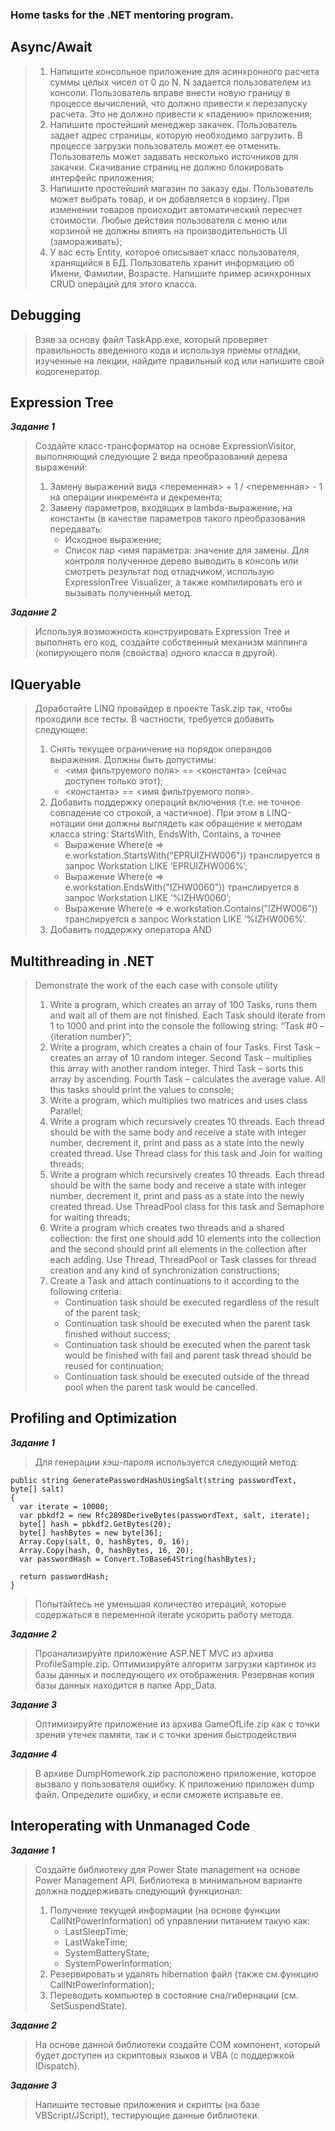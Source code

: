 ### Home tasks for the .NET mentoring program.


## Async/Await
> 1. Напишите консольное приложение для асинхронного расчета суммы целых чисел от 0 до N. N задается пользователем из консоли. Пользователь вправе внести новую границу в процессе вычислений, что должно привести к перезапуску расчета. Это не должно привести к «падению» приложения;
> 2. Напишите простейший менеджер закачек. Пользователь задает адрес страницы, которую необходимо загрузить. В процессе загрузки пользователь может ее отменить. Пользователь может задавать несколько источников для закачки. Скачивание страниц не должно блокировать интерфейс приложения;
> 3. Напишите простейший магазин по заказу еды. Пользователь может выбрать товар, и он добавляется в корзину. При изменении товаров происходит автоматический пересчет стоимости. Любые действия пользователя с меню или корзиной не должны влиять на производительность UI (замораживать);
> 4. У вас есть Entity, которое описывает класс пользователя, хранящийся в БД. Пользователь хранит информацию об Имени, Фамилии, Возрасте. Напишите пример асинхронных CRUD операций для этого класса.

## Debugging
> Взяв за основу файл TaskApp.exe, который проверяет правильность введенного кода и используя приемы отладки, изученные на лекции, найдите правильный код или напишите свой кодогенератор.

## Expression Tree
***Задание 1***
> Создайте класс-трансформатор на основе ExpressionVisitor, выполняющий следующие 2 вида преобразований дерева выражений:
> 1. Замену выражений вида <переменная> + 1 / <переменная> - 1 на операции инкремента и декремента;
> 2. Замену параметров, входящих в lambda-выражение, на константы (в качестве параметров такого преобразования передавать:
>     * Исходное выражение;
>     * Список пар <имя параметра: значение для замены.
>       Для контроля полученное дерево выводить в консоль или смотреть результат под отладчиком, использую ExpressionTree Visualizer, а также компилировать его и вызывать полученный метод.

***Задание 2***
> Используя возможность конструировать Expression Tree и выполнять его код, создайте собственный механизм маппинга (копирующего поля (свойства) одного класса в другой).

## IQueryable
> Доработайте LINQ провайдер в проекте Task.zip так, чтобы проходили все тесты.
> В частности, требуется добавить следующее:
> 1. Снять текущее ограничение на порядок операндов выражения. Должны быть допустимы:
>     * <имя фильтруемого поля> == <константа> (сейчас доступен только этот);
>     * <константа> == <имя фильтруемого поля>.
> 2. Добавить поддержку операций включения (т.е. не точное совпадение со строкой, а частичное). При этом в LINQ-нотации они должны выглядеть как обращение к методам класса string: StartsWith, EndsWith, Contains, а точнее
>     * Выражение Where(e => e.workstation.StartsWith("EPRUIZHW006")) транслируется в запрос Workstation LIKE ‘EPRUIZHW006%’;
>     * Выражение Where(e => e.workstation.EndsWith("IZHW0060")) транслируется в запрос Workstation LIKE ‘%IZHW0060’;
>     * Выражение Where(e => e.workstation.Contains("IZHW006")) транслируется в запрос Workstation LIKE ‘%IZHW006%’.
> 3. Добавить поддержку оператора AND

## Multithreading in .NET
> Demonstrate the work of the each case with console utility
> 1. Write a program, which creates an array of 100 Tasks, runs them and wait all of them are not finished. Each Task should iterate from 1 to 1000 and print into the console the following string: “Task #0 – {iteration number}”;
> 2. Write a program, which creates a chain of four Tasks. First Task – creates an array of 10 random integer. Second Task – multiplies this array with another random integer. Third Task – sorts this array by ascending. Fourth Task – calculates the average value. All this tasks should print the values to console;
> 3. Write a program, which multiplies two matrices and uses class Parallel;
> 4. Write a program which recursively creates 10 threads. Each thread should be with the same body and receive a state with integer number, decrement it, print and pass as a state into the newly created thread. Use Thread class for this task and Join for waiting threads;
> 5. Write a program which recursively creates 10 threads. Each thread should be with the same body and receive a state with integer number, decrement it, print and pass as a state into the newly created thread. Use ThreadPool class for this task and Semaphore for waiting threads;
> 6. Write a program which creates two threads and a shared collection: the first one should add 10 elements into the collection and the second should print all elements in the collection after each adding. Use Thread, ThreadPool or Task classes for thread creation and any kind of synchronization constructions;
> 7. Create a Task and attach continuations to it according to the following criteria:
>     - Continuation task should be executed regardless of the result of the parent task;
>     - Continuation task should be executed when the parent task finished without success;
>     - Continuation task should be executed when the parent task would be finished with fail and parent task thread should be reused for continuation;
>     - Continuation task should be executed outside of the thread pool when the parent task would be cancelled.

## Profiling and Optimization
***Задание 1***
> Для генерации хэш-пароля используется следующий метод:
> 
```
public string GeneratePasswordHashUsingSalt(string passwordText, byte[] salt) 
{
  var iterate = 10000; 
  var pbkdf2 = new Rfc2898DeriveBytes(passwordText, salt, iterate); 
  byte[] hash = pbkdf2.GetBytes(20);
  byte[] hashBytes = new byte[36]; 
  Array.Copy(salt, 0, hashBytes, 0, 16); 
  Array.Copy(hash, 0, hashBytes, 16, 20);
  var passwordHash = Convert.ToBase64String(hashBytes);
  
  return passwordHash;
}
```
> 
> Попытайтесь не уменьшая количество итераций, которые содержаться в переменной iterate ускорить работу метода.

***Задание 2***
> Проанализируйте приложение ASP.NET MVC из архива ProfileSample.zip. Оптимизируйте алгоритм загрузки картинок из базы данных и последующего их отображения. Резервная копия базы данных находится в папке App_Data.

***Задание 3***
> Оптимизируйте приложение из архива GameOfLife.zip как с точки зрения утечек памяти, так и с точки зрения быстродействия

***Задание 4***
> В архиве DumpHomework.zip расположено приложение, которое вызвало у пользователя ошибку. К приложению приложен dump файл. Определите ошибку, и если сможете исправьте ее.

## Interoperating with Unmanaged Code
***Задание 1***
> Создайте библиотеку для Power State management на основе Power Management API. Библиотека в минимальном варианте должна поддерживать следующий функционал:
> 1. Получение текущей информации (на основе функции CallNtPowerInformation) об управлении питанием такую как:
>     * LastSleepTime;
>     * LastWakeTime;
>     * SystemBatteryState;
>     * SystemPowerInformation;
> 2. Резервировать и удалять hibernation файл (также см.функцию CallNtPowerInformation);
> 3. Переводить компьютер в состояние сна/гибернации (см. SetSuspendState).

***Задание 2***
> На основе данной библиотеки создайте COM компонент, который будет доступен из скриптовых языков и VBA (с поддержкой IDispatch).

***Задание 3***
> Напишите тестовые приложения и скрипты (на базе VBScript/JScript), тестирующие данные библиотеки.
